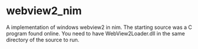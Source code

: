 # webview2_nim
A implementation of windows webview2 in nim. The starting source was a C program found online.
You need to have WebView2Loader.dll in the same directory of the source to run.
